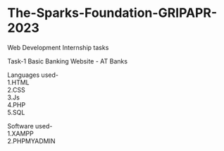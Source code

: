 # The-Sparks-Foundation-GRIPAPR-2023

Web Development Internship tasks

Task-1 Basic Banking Website - AT Banks

Languages used-<br>
1.HTML<br>
2.CSS<br>
3.Js<br>
4.PHP<br>
5.SQL
 
Software used-<br>
1.XAMPP<br>
2.PHPMYADMIN
